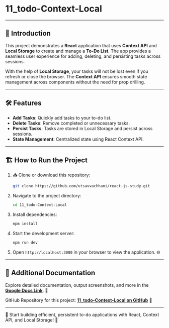 # 11_todo-Context-Local

---

## 📖 Introduction

This project demonstrates a **React** application that uses **Context API** and **Local Storage** to create and manage a **To-Do List**. The app provides a seamless user experience for adding, deleting, and persisting tasks across sessions.

With the help of **Local Storage**, your tasks will not be lost even if you refresh or close the browser. The **Context API** ensures smooth state management across components without the need for prop drilling.

---


## 🛠️ Features

- **Add Tasks**: Quickly add tasks to your to-do list.
- **Delete Tasks**: Remove completed or unnecessary tasks.
- **Persist Tasks**: Tasks are stored in Local Storage and persist across sessions.
- **State Management**: Centralized state using React Context API.

---

## 🏗️ How to Run the Project

1. 📥 Clone or download this repository:

   ```bash
   git clone https://github.com/utsavvachhani/react-js-study.git
   ```

2. Navigate to the project directory:

   ```bash
   cd 11_todo-Context-Local
   ```

3. Install dependencies:

   ```bash
   npm install
   ```

4. Start the development server:

   ```bash
   npm run dev
   ```

5. Open `http://localhost:3000` in your browser to view the application. 🌐

---

## 📄 Additional Documentation

Explore detailed documentation, output screenshots, and more in the **[Google Docs Link](https://docs.google.com/document/d/1ctpcrVYxu4TZ7CLbSXjdULtTosYhxsgeqypGkwC-bQY/edit?tab=t.p405ql9ixyh8)**. 📑

GitHub Repository for this project: **[11_todo-Context-Local on GitHub](https://github.com/utsavvachhani/react-js-study/tree/main/11_todo-Context-Local)** 🔗

---

🎉 Start building efficient, persistent to-do applications with React, Context API, and Local Storage! 🚀

